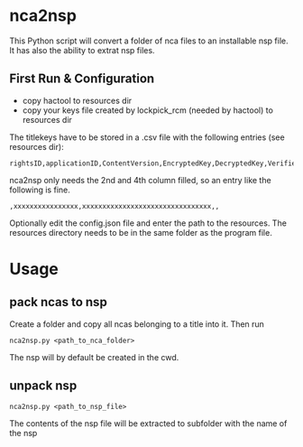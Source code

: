 # nca2nsp
This Python script will convert a folder of nca files to an installable nsp file.
It has also the ability to extrat nsp files.

## First Run & Configuration
* copy hactool to resources dir
* copy your keys file created by lockpick_rcm (needed by hactool) to resources dir

The titlekeys have to be stored in a .csv file with the following entries (see resources dir):
```
rightsID,applicationID,ContentVersion,EncryptedKey,DecryptedKey,Verified
```
nca2nsp only needs the 2nd and 4th column filled, so an entry like the following is fine.
```
,xxxxxxxxxxxxxxxx,xxxxxxxxxxxxxxxxxxxxxxxxxxxxxxxx,,
```
Optionally edit the config.json file and enter the path to the resources.
The resources directory needs to be in the same folder as the program file.

# Usage
## pack ncas to nsp
Create a folder and copy all ncas belonging to a title into it. Then run
```
nca2nsp.py <path_to_nca_folder>
```
The nsp will by default be created in the cwd.

## unpack nsp
```
nca2nsp.py <path_to_nsp_file>
```
The contents of the nsp file will be extracted to subfolder with the name of the nsp

